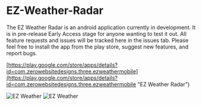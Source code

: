 # EZ-Weather-Radar
The EZ Weather Radar is an android application currently in development.  It is in pre-release Early Access stage for anyone wanting to test it out.  All feature requests and issues will be tracked here in the issues tab.  Please feel free to install the app from the play store, suggest new features, and report bugs. 

[https://play.google.com/store/apps/details?id=com.zerowebsitedesigns.three.ezweathermobile](https://play.google.com/store/apps/details?id=com.zerowebsitedesigns.three.ezweathermobile "EZ Weather Radar")

![EZ Weather](https://lh3.googleusercontent.com/hN3Zhx4pzL_wcrRqjcNhexGOfxIn74spl7FQQn055RSMOTfNPP2TuagQ_Fn1V7gTox8=w2299-h1150-rw)
![EZ Weather](https://lh3.googleusercontent.com/XQoEXS2PZR8vTJo9Epc8N43-sZI1RyPREyOQAjGfZlg0SRJcA3qYB2PoJIf7AVo81NE=w2299-h1150-rw)

